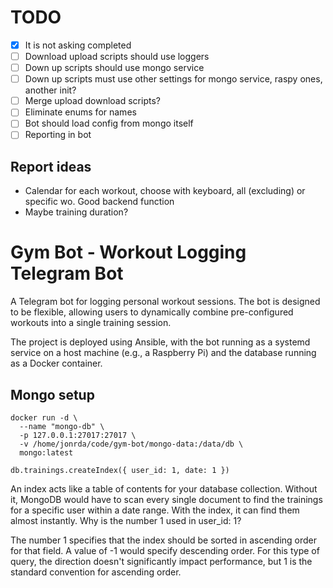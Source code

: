 # TODO
 - [x] It is not asking completed
 - [ ] Download upload scripts should use loggers
 - [ ] Down up scripts should use mongo service
 - [ ] Down up scripts must use other settings for mongo service, raspy ones, another init?
 - [ ] Merge upload download scripts?
 - [ ] Eliminate enums for names
 - [ ] Bot should load config from mongo itself
 - [ ] Reporting in bot

## Report ideas
* Calendar for each workout, choose with keyboard, all (excluding) or specific wo. Good backend function
* Maybe training duration?

# Gym Bot - Workout Logging Telegram Bot

A Telegram bot for logging personal workout sessions. The bot is designed to be flexible, allowing users to dynamically combine pre-configured workouts into a single training session.

The project is deployed using Ansible, with the bot running as a systemd service on a host machine (e.g., a Raspberry Pi) and the database running as a Docker container.


## Mongo setup
```docker
docker run -d \
  --name "mongo-db" \
  -p 127.0.0.1:27017:27017 \
  -v /home/jonrda/code/gym-bot/mongo-data:/data/db \
  mongo:latest
```

```
db.trainings.createIndex({ user_id: 1, date: 1 })
```

An index acts like a table of contents for your database collection. Without it, MongoDB would have to scan every single document to find the trainings for a specific user within a date range. With the index, it can find them almost instantly.
Why is the number 1 used in user_id: 1?

The number 1 specifies that the index should be sorted in ascending order for that field. A value of -1 would specify descending order. For this type of query, the direction doesn't significantly impact performance, but 1 is the standard convention for ascending order.
